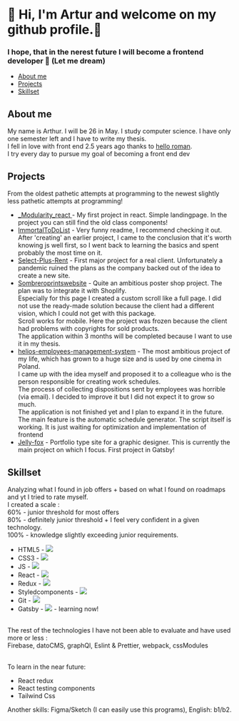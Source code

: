 # 👋 Hi, I'm Artur and welcome on my github profile.👋

### I hope, that in the nerest future I will become a frontend developer 👀  (Let me dream)

* [About me](#about-me)
* [Projects](#projects)
* [Skillset](#skillset)

## About me
My name is Arthur. I will be 26 in May. I study computer science. I have only one semester left and I have to write my thesis. <br>
I fell in love with front end 2.5 years ago thanks to [hello roman](https://www.youtube.com/c/helloroman). <br>
I try every day to pursue my goal of becoming a front end dev

## Projects

From the oldest pathetic attempts at programming to the newest slightly less pathetic attempts at programming!

* [_Modularity_react ](https://github.com/Arthvr96/_Modularity_react) - My first project in react. Simple landingpage. In the project you can still find the old class components!
* [ImmortalToDoList](https://github.com/Arthvr96/ImmortalToDoList) - Very funny readme, I recommend checking it out. <br>
After 'creating' an earlier project, I came to the conclusion that it's worth knowing js well first, so I went back to learning the basics and spent probably the most time on it.
* [Select-Plus-Rent](https://github.com/Arthvr96/Select-Rent-) - First major project for a real client. Unfortunately a pandemic ruined the plans as the company backed out of the idea to create a new site.
* [Sombreroprintswebsite](https://github.com/Arthvr96/Sombreroprintswebsite) - Quite an ambitious poster shop project. The plan was to integrate it with Shoplify. <br> Especially for this page I created a custom scroll like a full page. I did not use the ready-made solution because the client had a different vision, which I could not get with this package. <br>
Scroll works for mobile. Here the project was frozen because the client had problems with copyrights for sold products. <br>
The application within 3 months will be completed because I want to use it in my thesis.
* [helios-employees-management-system](https://github.com/Arthvr96/helios-employees-management-system/tree/demonstration) - The most ambitious project of my life, which has grown to a huge size and is used by one cinema in Poland. <br>I came up with the idea myself and proposed it to a colleague who is the person responsible for creating work schedules. <br>The process of collecting dispositions sent by employees was horrible (via email). I decided to improve it but I did not expect it to grow so much. <br>
The application is not finished yet and I plan to expand it in the future.<br>
The main feature is the automatic schedule generator. The script itself is working. It is just waiting for optimization and implementation of frontend
* [Jelly-fox](https://github.com/Arthvr96/jelly-fox) - Portfolio type site for a graphic designer. This is currently the main project on which I focus. First project in Gatsby!

## Skillset

Analyzing what I found in job offers + based on what I found on roadmaps and yt I tried to rate myself.<br>
I created a scale :<br>
60% - junior threshold for most offers <br> 80% - definitely junior threshold + I feel very confident in a given technology. <br> 100% - knowledge slightly exceeding junior requirements. 

* HTML5 - ![](https://us-central1-progress-markdown.cloudfunctions.net/progress/90)
* CSS3 - ![](https://us-central1-progress-markdown.cloudfunctions.net/progress/70)
* JS - ![](https://us-central1-progress-markdown.cloudfunctions.net/progress/90)
* React - ![](https://us-central1-progress-markdown.cloudfunctions.net/progress/70)
* Redux - ![](https://us-central1-progress-markdown.cloudfunctions.net/progress/15)
* Styledcomponents - ![](https://us-central1-progress-markdown.cloudfunctions.net/progress/90)
* Git - ![](https://us-central1-progress-markdown.cloudfunctions.net/progress/60)
* Gatsby - ![](https://us-central1-progress-markdown.cloudfunctions.net/progress/30) - learning now!
<br>
The rest of the technologies I have not been able to evaluate and have used more or less : <br>
Firebase, datoCMS, graphQl, Eslint & Prettier, webpack, cssModules<br><br>

To learn in the near future:
* React redux
* React testing components
* Tailwind Css

Another skills: Figma/Sketch (I can easily use this programs), English: b1/b2. 

